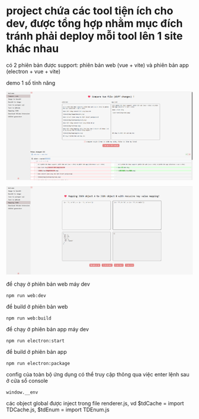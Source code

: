# project chứa các tool tiện ích cho dev, được tổng hợp nhằm mục đích tránh phải deploy mỗi tool lên 1 site khác nhau

có 2 phiên bản được support: phiên bản web (vue + vite) và phiên bản app (electron + vue + vite)

demo 1 số tính năng

![alt text](img/demo-2.png)

![alt text](img/demo.png)

để chạy ở phiên bản web máy dev

```
npm run web:dev
```

để build ở phiên bản web

```
npm run web:build
```

để chạy ở phiên bản app máy dev

```
npm run electron:start
```

để build ở phiên bản app

```
npm run electron:package
```

config của toàn bộ ứng dụng có thể truy cập thông qua việc enter lệnh sau ở cửa sổ console

```
window.__env
```

các object global được inject trong file renderer.js, vd $tdCache = import TDCache.js, $tdEnum = import TDEnum.js
